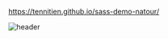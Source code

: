 https://tennitien.github.io/sass-demo-natour/

![header](https://github.com/tennitien/sass-demo-natour/assets/136183299/0ff6cf2f-97ae-4aaf-919c-4e14ff462c45)
